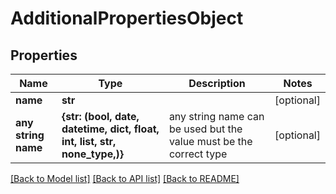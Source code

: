 # AdditionalPropertiesObject


## Properties
Name | Type | Description | Notes
------------ | ------------- | ------------- | -------------
**name** | **str** |  | [optional] 
**any string name** | **{str: (bool, date, datetime, dict, float, int, list, str, none_type,)}** | any string name can be used but the value must be the correct type | [optional]

[[Back to Model list]](../README.md#documentation-for-models) [[Back to API list]](../README.md#documentation-for-api-endpoints) [[Back to README]](../README.md)


